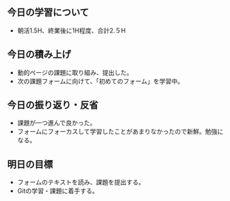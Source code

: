 ## 今日の学習について
- 朝活1.5H、終業後に1H程度、合計2.５H
## 今日の積み上げ
- 動的ページの課題に取り組み、提出した。
- 次の課題フォームに向けて、「初めてのフォーム」を学習中。
## 今日の振り返り・反省
- 課題が一つ進んで良かった。
- フォームにフォーカスして学習したことがあまりなかったので新鮮。勉強になる。
## 明日の目標
- フォームのテキストを読み、課題を提出する。
- Gitの学習・課題に着手する。
